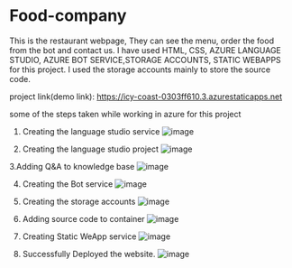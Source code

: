 # Food-company

This is the restaurant webpage, They can see the menu, order the food from the bot and contact us.
I have used HTML, CSS, AZURE LANGUAGE STUDIO, AZURE BOT SERVICE,STORAGE ACCOUNTS,  STATIC WEBAPPS for this project.
I used the storage accounts mainly to store the source code.


project link(demo link): https://icy-coast-0303ff610.3.azurestaticapps.net

some of the steps taken while working in azure for this project

1. Creating the language studio service
![image](https://github.com/vineelaanaparthi/Food-company/assets/107920358/d50bed57-41b7-479f-965d-0d9c4b71c56e)

2. Creating the language studio project
![image](https://github.com/vineelaanaparthi/Food-company/assets/107920358/bf0c264a-a5e5-44f1-9423-1b91b5d20796)

3.Adding Q&A to knowledge base
![image](https://github.com/vineelaanaparthi/Food-company/assets/107920358/1e9f610b-00c0-4374-9272-da288c465d1a)

4. Creating the Bot service
![image](https://github.com/vineelaanaparthi/Food-company/assets/107920358/6f119908-c281-42df-a5d9-d5f734ec42ad)

5. Creating the storage accounts
 ![image](https://github.com/vineelaanaparthi/Food-company/assets/107920358/353c26b2-7a32-4083-91ae-7cf9ed6e18e2)

6. Adding source code to container
![image](https://github.com/vineelaanaparthi/Food-company/assets/107920358/7b7b4603-bf14-4003-b0f6-528c2a85681b)


7. Creating Static WeApp service
![image](https://github.com/vineelaanaparthi/Food-company/assets/107920358/98713de5-823c-49c6-aebe-257719444839)


8. Successfully Deployed the website.
![image](https://github.com/vineelaanaparthi/Food-company/assets/107920358/c6aa39b9-d5bd-4257-9da3-73220475aa7b)

